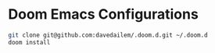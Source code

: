 # Doom Emacs Configurations

``` sh
git clone git@github.com:davedailem/.doom.d.git ~/.doom.d
doom install
```

